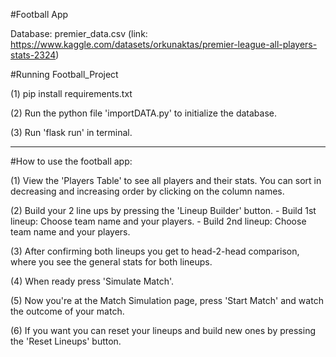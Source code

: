 #Football App

Database: premier_data.csv (link:  https://www.kaggle.com/datasets/orkunaktas/premier-league-all-players-stats-2324)

#Running Football_Project

(1) pip install requirements.txt

(2) Run the python file 'importDATA.py' to initialize the database.

(3) Run 'flask run' in terminal.

----------------------------------------------------------------------
#How to use the football app:

(1) View the 'Players Table' to see all players and their stats. You can sort in decreasing and increasing order by clicking on the column names.

(2) Build your 2 line ups by pressing the 'Lineup Builder' button.
    - Build 1st lineup:
      Choose team name and your players.
    - Build 2nd lineup:
      Choose team name and your players.

(3) After confirming both lineups you get to head-2-head comparison, where you see the general stats for both lineups.

(4) When ready press 'Simulate Match'.

(5) Now you're at the Match Simulation page, press 'Start Match' and watch the outcome of your match.

(6) If you want you can reset your lineups and build new ones by pressing the 'Reset Lineups' button.
